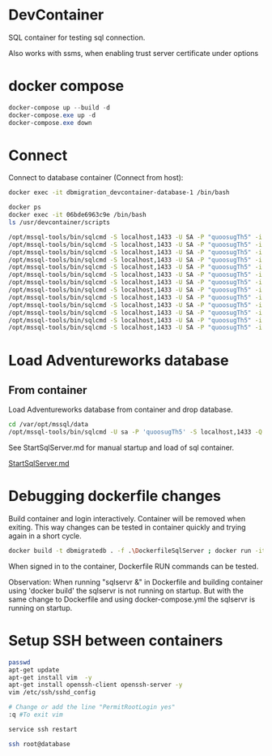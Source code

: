 # DevContainer

SQL container for testing sql connection.

Also works with ssms, when enabling trust server certificate under options


# docker compose 

```powershell
docker-compose up --build -d
docker-compose.exe up -d
docker-compose.exe down

```

# Connect

Connect to database container (Connect from host): 

```bash
docker exec -it dbmigration_devcontainer-database-1 /bin/bash

docker ps
docker exec -it 06bde6963c9e /bin/bash
ls /usr/devcontainer/scripts

/opt/mssql-tools/bin/sqlcmd -S localhost,1433 -U SA -P "quoosugTh5" -i /usr/devcontainer/scripts/01_sqlserver_create.sql
/opt/mssql-tools/bin/sqlcmd -S localhost,1433 -U SA -P "quoosugTh5" -i /usr/devcontainer/scripts/02_sqlserver_populate_author.sql
/opt/mssql-tools/bin/sqlcmd -S localhost,1433 -U SA -P "quoosugTh5" -i /usr/devcontainer/scripts/03_sqlserver_populate_publisher.sql
/opt/mssql-tools/bin/sqlcmd -S localhost,1433 -U SA -P "quoosugTh5" -i /usr/devcontainer/scripts/04_sqlserver_populate_lookups.sql
/opt/mssql-tools/bin/sqlcmd -S localhost,1433 -U SA -P "quoosugTh5" -i /usr/devcontainer/scripts/05_sqlserver_populate_book.sql
/opt/mssql-tools/bin/sqlcmd -S localhost,1433 -U SA -P "quoosugTh5" -i /usr/devcontainer/scripts/06_sqlserver_populate_bookauthor.sql
/opt/mssql-tools/bin/sqlcmd -S localhost,1433 -U SA -P "quoosugTh5" -i /usr/devcontainer/scripts/07_sqlserver_populate_country.sql
/opt/mssql-tools/bin/sqlcmd -S localhost,1433 -U SA -P "quoosugTh5" -i /usr/devcontainer/scripts/08_sqlserver_populate_address.sql
/opt/mssql-tools/bin/sqlcmd -S localhost,1433 -U SA -P "quoosugTh5" -i /usr/devcontainer/scripts/09_sqlserver_populate_customer.sql
/opt/mssql-tools/bin/sqlcmd -S localhost,1433 -U SA -P "quoosugTh5" -i /usr/devcontainer/scripts/10_sqlserver_populate_others.sql
/opt/mssql-tools/bin/sqlcmd -S localhost,1433 -U SA -P "quoosugTh5" -i /usr/devcontainer/scripts/11_sqlserver_populate_order.sql
/opt/mssql-tools/bin/sqlcmd -S localhost,1433 -U SA -P "quoosugTh5" -i /usr/devcontainer/scripts/12_sqlserver_populate_orderline.sql
/opt/mssql-tools/bin/sqlcmd -S localhost,1433 -U SA -P "quoosugTh5" -i /usr/devcontainer/scripts/13_sqlserver_populate_orderhistory.sql

```

# Load Adventureworks database

## From container

Load Adventureworks database from container and drop database. 

```bash
cd /var/opt/mssql/data
/opt/mssql-tools/bin/sqlcmd -U sa -P 'quoosugTh5' -S localhost,1433 -Q "USE master;SELECT name from sys.databases"
```


See StartSqlServer.md for manual startup and load of sql container.

[StartSqlServer.md](../Integrations/sql/StartSqlServer.md)

# Debugging dockerfile changes

Build container and login interactively. Container will be removed when exiting. This way changes can be tested in container quickly and trying again in a short cycle. 

```bash
docker build -t dbmigratedb . -f .\DockerfileSqlServer ; docker run -it -p 6000:6000 --rm dbmigratedb /bin/bash
```

When signed in to the container, Dockerfile RUN commands can be tested. 

Observation: When running "sqlservr &" in Dockerfile and building container using 'docker build' the sqlservr is not running on startup. But with the same change to Dockerfile and using docker-compose.yml the sqlservr is running on startup.


# Setup SSH between containers

```bash
passwd
apt-get update
apt-get install vim  -y
apt-get install openssh-client openssh-server -y
vim /etc/ssh/sshd_config 

# Change or add the line "PermitRootLogin yes"
:q #To exit vim

service ssh restart

ssh root@database
```

